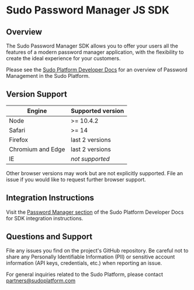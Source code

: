 # Sudo Password Manager JS SDK

## Overview

The Sudo Password Manager SDK allows you to offer your users all the features of a modern password manager application, with the flexibility to create the ideal experience for your customers.

Please see the [Sudo Platform Developer Docs](https://docs.sudoplatform.com/guides/password-manager) for an overview of Password Management in the Sudo Platform.

## Version Support

| Engine            | Supported version |
| ----------------- | ----------------- |
| Node              | >= 10.4.2         |
| Safari            | >= 14             |
| Firefox           | last 2 versions   |
| Chromium and Edge | last 2 versions   |
| IE                | _not supported_   |

Other browser versions may work but are not explicitly supported.
File an issue if you would like to request further browser support.

## Integration Instructions

Visit the [Password Manager section](https://docs.sudoplatform.com/guides/password-manager) of the Sudo Platform Developer Docs for SDK integration instructions.

## Questions and Support

File any issues you find on the project's GitHub repository. Be careful not to share any Personally Identifiable Information (PII) or sensitive account information (API keys, credentials, etc.) when reporting an issue.

For general inquiries related to the Sudo Platform, please contact [partners@sudoplatform.com](mailto:partners@sudoplatform.com)
